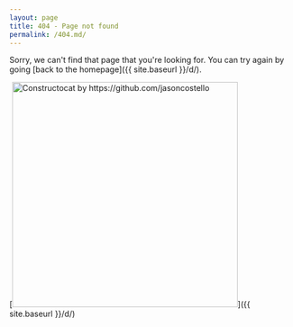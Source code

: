 ```yaml
---
layout: page
title: 404 - Page not found
permalink: /404.md/
---
```


Sorry, we can't find that page that you're looking for. You can try again by going [back to the homepage]({{ site.baseurl }}/d/).

[<img src="{{ site.baseurl }}/d/images/404.jpg" alt="Constructocat by https://github.com/jasoncostello" style="width: 400px;"/>]({{ site.baseurl }}/d/)
